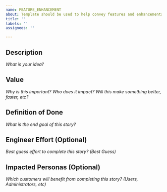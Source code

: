 ```yaml
---
name: FEATURE_ENHANCEMENT
about: Template should be used to help convey features and enhancements
title: ''
labels: ''
assignees: ''

---
```


## Description

_What is your idea?_


## Value

_Why is this important? Who does it impact? Will this make something better, faster, etc?_


## Definition of Done

_What is the end goal of this story?_


## Engineer Effort  (Optional)

_Best guess effort to complete this story? (Best Guess)_


## Impacted Personas (Optional)

_Which customers will benefit from completing this story? (Users, Administrators, etc)_

